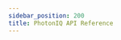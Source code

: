 ```yaml
---
sidebar_position: 200
title: PhotonIQ API Reference
---
```


<grid cols={3}>
  <card
    heading="Prerendering API"
    description=""
    href="../../../docs/apiPrerendering#"
  />
  <card
    heading="Virtual Waiting Rooms API"
    description=""
    href="../../../docs/apiVwrs#"
  />
  <card
    heading="Digital Fingerprint API"
    description=""
    href="../../../docs/apiFps#"
  />

  <card
    heading="Edge Side Tagging API"
    description=""
    href="../../../docs/apiEst#"
  />

  <card
    heading="Event Delivery API"
    description=""
    href="../../../docs/apiEds#"
  />

  <card
    heading="FaaS API"
    description=""
    href="../../../docs/apiFaas#"
  />

  <card
    heading="HyperSearch API"
    description=""
    href="../../../docs/apiHss#"
  />
</grid>
